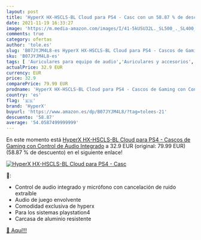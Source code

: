 ```yaml
---
layout: post
title: 'HyperX HX-HSCLS-BL Cloud para PS4 - Casc con un 58.87 % de descuento'
date: 2021-11-19 16:33:27
image: 'https://m.media-amazon.com/images/I/41-5kUSU32L._SL500_._SL400_.jpg'
comments: true
category: ofertas
author: 'tole.es'
slug: 'B07JYJM4L8-es HyperX HX-HSCLS-BL Cloud para PS4 - Cascos de Gaming con...'
sku: 'B07JYJM4L8-es'
tags: [ 'Auriculares para equipo de audio','Auriculares y accesorios','Electrónica','hyperx','ps4', ]
actualPrice: 32.9 EUR
currency: EUR
price: 32.9
comparePrice: 79.99 EUR
prodname: 'HyperX HX-HSCLS-BL Cloud para PS4 - Cascos de Gaming con Control de Audio Integrado'
country: 'es'
flag: '🇪🇸'
brand: 'HyperX'
buyurl: 'https://www.amazon.es/dp/B07JYJM4L8/?tag=tolees-21'
descuento: '58.87'
average: '54.0587499999999'
---
```


En este momento está [HyperX HX-HSCLS-BL Cloud para PS4 - Cascos de Gaming con Control de Audio Integrado](https://www.amazon.es/dp/B07JYJM4L8/?tag=tolees-21) a 32.9 EUR (original: 79.99 EUR) (58.87 %  de descuento) en el siguiente enlace!

[![HyperX HX-HSCLS-BL Cloud para PS4 - Casc](https://m.media-amazon.com/images/I/41-5kUSU32L._SL500_._SL400_.jpg)](https://www.amazon.es/dp/B07JYJM4L8/?tag=tolees-21)

🔎:

- Control de audio integrado y micrófono con cancelación de ruido extraíble
- Audio de juego envolvente
- Comodidad exclusiva de hyperx
- Para los sistemas playstation4
- Carcasa de aluminio resistente

[🛒 Aquí!!!](https://www.amazon.es/dp/B07JYJM4L8/?tag=tolees-21)

